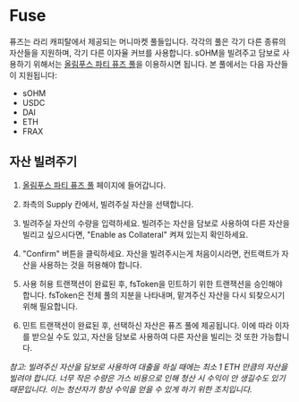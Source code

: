# Fuse

퓨즈는 라리 캐피탈에서 제공되는 머니마켓 풀들입니다. 각각의 풀은 각기 다른 종류의 자산들을 지원하며, 각기 다른 이자율 커브를 사용합니다. sOHM을 빌려주고 담보로 사용하기 위해서는 [올림푸스 파티 퓨즈 풀](https://app.rari.capital/fuse/pool/18)을 이용하시면 됩니다. 본 풀에서는 다음 자산들이 지원됩니다:

* sOHM
* USDC
* DAI
* ETH
* FRAX

## 자산 빌려주기

1. [올림푸스 파티 퓨즈 풀](https://app.rari.capital/fuse/pool/18) 페이지에 들어갑니다.

2. 좌측의 Supply 칸에서, 빌려주실 자산을 선택합니다. 

3. 빌려주실 자산의 수량을 입력하세요. 빌려주는 자산을 담보로 사용하여 다른 자산을 빌리고 싶으시다면, "Enable as Collateral" 켜져 있는지 확인하세요.

4. "Confirm" 버튼을 클릭하세요. 자산을 빌려주시는게 처음이시라면, 컨트랙트가 자산을 사용하는 것을 허용해야 합니다.

5. 사용 허용 트랜잭션이 완료된 후, fsToken을 민트하기 위한 트랜잭션을 승인해야 합니다. fsToken은 전체 풀의 지분을 나타내며, 맡겨주신 자산을 다시 되찾으시기 위해 필요합니다.

6. 민트 트랜잭션이 완료된 후, 선택하신 자산은 퓨즈 풀에 제공됩니다. 이에 따라 이자를 받으실 수도 있고, 자산을 담보로 사용하여 다른 자산을 빌리는 것 또한 가능합니다. 

_참고: 빌려주신 자산을 담보로 사용하여 대출을 하실 때에는 최소 1 ETH 만큼의 자산을 빌려야 합니다. 너무 작은 수량은 가스 비용으로 인해 청산 시 수익이 안 생길수도 있기 때문입니다. 이는 청산자가 항상 수익을 얻을 수 있게 하기 위한 조치입니다._


